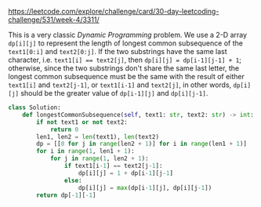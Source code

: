 <https://leetcode.com/explore/challenge/card/30-day-leetcoding-challenge/531/week-4/3311/>

This is a very classic *Dynamic Programming* problem. We use a 2-D array `dp[i][j]` to represent the length of longest common subsequence of the `text1[0:i]` and `text2[0:j]`. If the two substrings have the same last character, i.e. `text1[i] == text2[j]`, then `dp[i][j] = dp[i-1][j-1] + 1`; otherwise, since the two substrings don't share the same last letter, the longest common subsequence must be the same with the result of either `text1[i]` and `text2[j-1]`, or `text1[i-1]` and `text2[j]`, in other words, `dp[i][j]` should be the greater value of `dp[i-1][j]` and `dp[i][j-1]`.

```python
class Solution:
    def longestCommonSubsequence(self, text1: str, text2: str) -> int:
        if not text1 or not text2:
            return 0
        len1, len2 = len(text1), len(text2)
        dp = [[0 for j in range(len2 + 1)] for i in range(len1 + 1)]
        for i in range(1, len1 + 1):
            for j in range(1, len2 + 1):
                if text1[i-1] == text2[j-1]:
                    dp[i][j] = 1 + dp[i-1][j-1]
                else:
                    dp[i][j] = max(dp[i-1][j], dp[i][j-1])
        return dp[-1][-1]
        
```




